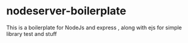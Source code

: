 # nodeserver-boilerplate
This is a boilerplate for NodeJs and express , along with ejs for simple library test and stuff

